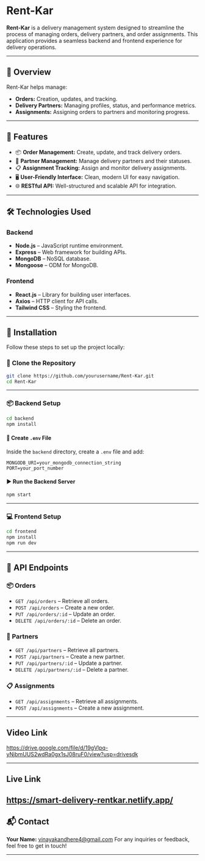 # Rent-Kar

**Rent-Kar** is a delivery management system designed to streamline the process of managing orders, delivery partners, and order assignments. This application provides a seamless backend and frontend experience for delivery operations.

---

## 📝 Overview

Rent-Kar helps manage:
- **Orders:** Creation, updates, and tracking.
- **Delivery Partners:** Managing profiles, status, and performance metrics.
- **Assignments:** Assigning orders to partners and monitoring progress.

---

## 🚀 Features

- 📦 **Order Management:** Create, update, and track delivery orders.
- 🚴 **Partner Management:** Manage delivery partners and their statuses.
- 📋 **Assignment Tracking:** Assign and monitor delivery assignments.
- 🖥 **User-Friendly Interface:** Clean, modern UI for easy navigation.
- 🌐 **RESTful API:** Well-structured and scalable API for integration.

---

## 🛠 Technologies Used

### Backend
- **Node.js** – JavaScript runtime environment.
- **Express** – Web framework for building APIs.
- **MongoDB** – NoSQL database.
- **Mongoose** – ODM for MongoDB.

### Frontend
- **React.js** – Library for building user interfaces.
- **Axios** – HTTP client for API calls.
- **Tailwind CSS** – Styling the frontend.

---

## 🧰 Installation

Follow these steps to set up the project locally:

### 🔁 Clone the Repository

```bash
git clone https://github.com/yourusername/Rent-Kar.git
cd Rent-Kar
```

---

### 📦 Backend Setup

```bash
cd backend
npm install
```

#### 📄 Create `.env` File

Inside the `backend` directory, create a `.env` file and add:

```env
MONGODB_URI=your_mongodb_connection_string
PORT=your_port_number
```

#### ▶️ Run the Backend Server

```bash
npm start
```

---

### 💻 Frontend Setup

```bash
cd frontend
npm install
npm run dev
```

---

## 📡 API Endpoints

### 📦 Orders
- `GET /api/orders` – Retrieve all orders.
- `POST /api/orders` – Create a new order.
- `PUT /api/orders/:id` – Update an order.
- `DELETE /api/orders/:id` – Delete an order.

### 🚴 Partners
- `GET /api/partners` – Retrieve all partners.
- `POST /api/partners` – Create a new partner.
- `PUT /api/partners/:id` – Update a partner.
- `DELETE /api/partners/:id` – Delete a partner.

### 📋 Assignments
- `GET /api/assignments` – Retrieve all assignments.
- `POST /api/assignments` – Create a new assignment.

---

##  Video Link

https://drive.google.com/file/d/19gVlpq-yNjbmUUS2wdRa0gx1sJ08ruF0/view?usp=drivesdk 

---

##  Live Link

https://smart-delivery-rentkar.netlify.app/
---


## 📬 Contact

**Your Name:** vinayakandhere4@gmail.com 
For any inquiries or feedback, feel free to get in touch!

---
